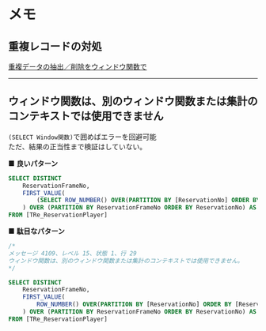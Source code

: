 # メモ

## 重複レコードの対処

[重複データの抽出／削除をウィンドウ関数で](https://kenpg.bitbucket.io/blog/201607/06.html)  

---

## ウィンドウ関数は、別のウィンドウ関数または集計のコンテキストでは使用できません

`(SELECT Window関数)`で囲めばエラーを回避可能  
ただ、結果の正当性まで検証はしていない。  

■ **良いパターン**  

``` sql
SELECT DISTINCT
    ReservationFrameNo,
    FIRST_VALUE(
        (SELECT ROW_NUMBER() OVER(PARTITION BY [ReservationNo] ORDER BY [ReservationFrameNo]))
    ) OVER (PARTITION BY ReservationFrameNo ORDER BY ReservationNo) AS [Result]
FROM [TRe_ReservationPlayer]
```

■ **駄目なパターン**  

``` sql
/*
メッセージ 4109、レベル 15、状態 1、行 29
ウィンドウ関数は、別のウィンドウ関数または集計のコンテキストでは使用できません。
*/

SELECT DISTINCT
    ReservationFrameNo,
    FIRST_VALUE(
        ROW_NUMBER() OVER(PARTITION BY [ReservationNo] ORDER BY [ReservationFrameNo]
    ) OVER (PARTITION BY ReservationFrameNo ORDER BY ReservationNo) AS [Result]
FROM [TRe_ReservationPlayer]
```
